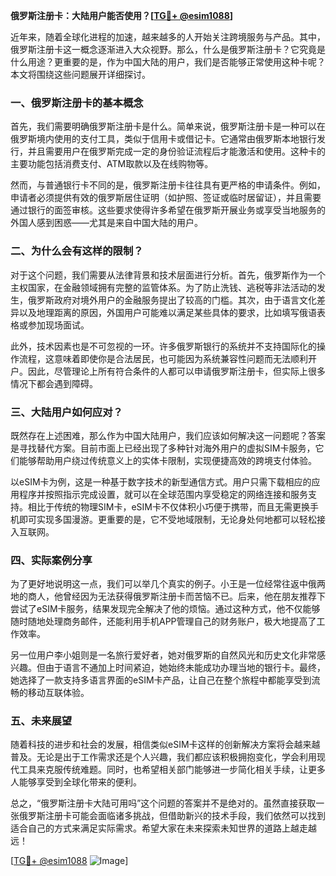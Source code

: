 **俄罗斯注册卡：大陆用户能否使用？[[TG💪+ @esim1088](https://t.me/s/esim1088)]**

近年来，随着全球化进程的加速，越来越多的人开始关注跨境服务与产品。其中，俄罗斯注册卡这一概念逐渐进入大众视野。那么，什么是俄罗斯注册卡？它究竟是什么用途？更重要的是，作为中国大陆的用户，我们是否能够正常使用这种卡呢？本文将围绕这些问题展开详细探讨。

### 一、俄罗斯注册卡的基本概念

首先，我们需要明确俄罗斯注册卡是什么。简单来说，俄罗斯注册卡是一种可以在俄罗斯境内使用的支付工具，类似于信用卡或借记卡。它通常由俄罗斯本地银行发行，并且需要用户在俄罗斯完成一定的身份验证流程后才能激活和使用。这种卡的主要功能包括消费支付、ATM取款以及在线购物等。

然而，与普通银行卡不同的是，俄罗斯注册卡往往具有更严格的申请条件。例如，申请者必须提供有效的俄罗斯居住证明（如护照、签证或临时居留证），并且需要通过银行的面签审核。这些要求使得许多希望在俄罗斯开展业务或享受当地服务的外国人感到困惑——尤其是来自中国大陆的用户。

### 二、为什么会有这样的限制？

对于这个问题，我们需要从法律背景和技术层面进行分析。首先，俄罗斯作为一个主权国家，在金融领域拥有完整的监管体系。为了防止洗钱、逃税等非法活动的发生，俄罗斯政府对境外用户的金融服务提出了较高的门槛。其次，由于语言文化差异以及地理距离的原因，外国用户可能难以满足某些具体的要求，比如填写俄语表格或参加现场面试。

此外，技术因素也是不可忽视的一环。许多俄罗斯银行的系统并不支持国际化的操作流程，这意味着即使你是合法居民，也可能因为系统兼容性问题而无法顺利开户。因此，尽管理论上所有符合条件的人都可以申请俄罗斯注册卡，但实际上很多情况下都会遇到障碍。

### 三、大陆用户如何应对？

既然存在上述困难，那么作为中国大陆用户，我们应该如何解决这一问题呢？答案是寻找替代方案。目前市面上已经出现了多种针对海外用户的虚拟SIM卡服务，它们能够帮助用户绕过传统意义上的实体卡限制，实现便捷高效的跨境支付体验。

以eSIM卡为例，这是一种基于数字技术的新型通信方式。用户只需下载相应的应用程序并按照指示完成设置，就可以在全球范围内享受稳定的网络连接和服务支持。相比于传统的物理SIM卡，eSIM卡不仅体积小巧便于携带，而且无需更换手机即可实现多国漫游。更重要的是，它不受地域限制，无论身处何地都可以轻松接入互联网。

### 四、实际案例分享

为了更好地说明这一点，我们可以举几个真实的例子。小王是一位经常往返中俄两地的商人，他曾经因为无法获得俄罗斯注册卡而苦恼不已。后来，他在朋友推荐下尝试了eSIM卡服务，结果发现完全解决了他的烦恼。通过这种方式，他不仅能够随时随地处理商务邮件，还能利用手机APP管理自己的财务账户，极大地提高了工作效率。

另一位用户李小姐则是一名旅行爱好者，她对俄罗斯的自然风光和历史文化非常感兴趣。但由于语言不通加上时间紧迫，她始终未能成功办理当地的银行卡。最终，她选择了一款支持多语言界面的eSIM卡产品，让自己在整个旅程中都能享受到流畅的移动互联体验。

### 五、未来展望

随着科技的进步和社会的发展，相信类似eSIM卡这样的创新解决方案将会越来越普及。无论是出于工作需求还是个人兴趣，我们都应该积极拥抱变化，学会利用现代工具来克服传统难题。同时，也希望相关部门能够进一步简化相关手续，让更多人能够享受到全球化带来的便利。

总之，“俄罗斯注册卡大陆可用吗”这个问题的答案并不是绝对的。虽然直接获取一张俄罗斯注册卡可能会面临诸多挑战，但借助新兴的技术手段，我们依然可以找到适合自己的方式来满足实际需求。希望大家在未来探索未知世界的道路上越走越远！

[[TG💪+ @esim1088](https://t.me/s/esim1088) ![Image](https://i.postimg.cc/4NQfJmqS/Snipaste-2025-05-13-00-14-12.png)]